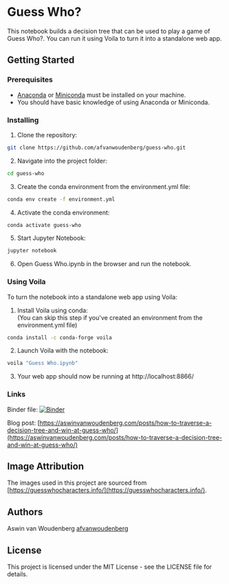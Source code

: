 # Guess Who?

This notebook builds a decision tree that can be used to play a game of Guess Who?. You can run it using Voila to turn it into a standalone web app.

## Getting Started

### Prerequisites

* [Anaconda](https://www.anaconda.com/distribution/) or [Miniconda](https://docs.conda.io/en/latest/miniconda.html) must be installed on your machine.
* You should have basic knowledge of using Anaconda or Miniconda.

### Installing

1. Clone the repository:
```bash
git clone https://github.com/afvanwoudenberg/guess-who.git
```

2. Navigate into the project folder:
```bash
cd guess-who
```

3. Create the conda environment from the environment.yml file:
```bash
conda env create -f environment.yml
```

4. Activate the conda environment:
```bash
conda activate guess-who
```

5. Start Jupyter Notebook:
```bash
jupyter notebook
```

6. Open Guess Who.ipynb in the browser and run the notebook.

### Using Voila

To turn the notebook into a standalone web app using Voila:

1. Install Voila using conda: <br> 
(You can skip this step if you've created an environment from the environment.yml file)

```bash
conda install -c conda-forge voila
```

2. Launch Voila with the notebook:

```bash
voila "Guess Who.ipynb"
```

3. Your web app should now be running at http://localhost:8866/

### Links

Binder file: <a href="https://mybinder.org/v2/gh/afvanwoudenberg/guess-who/main?urlpath=%2Fvoila%2Frender%2FGuess%20Who.ipynb">![Binder](https://mybinder.org/badge_logo.svg)</a>

Blog post: [https://aswinvanwoudenberg.com/posts/how-to-traverse-a-decision-tree-and-win-at-guess-who/](https://aswinvanwoudenberg.com/posts/how-to-traverse-a-decision-tree-and-win-at-guess-who/)

## Image Attribution

The images used in this project are sourced from [https://guesswhocharacters.info/](https://guesswhocharacters.info/). 

## Authors

Aswin van Woudenberg [afvanwoudenberg](https://github.com/afvanwoudenberg)

## License

This project is licensed under the MIT License - see the LICENSE file for details.

